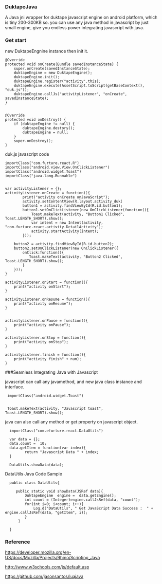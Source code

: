 ### DuktapeJava
A Java jni wrapper for duktape javascript engine on android platform, which is tiny 200-300KB so. you can use any java method in javascript by just small engine, give you endless power integrating javascript with java. 

### Get start

new DuktapeEngnine instance then init it.

    @Override
	protected void onCreate(Bundle savedInstanceState) {
		super.onCreate(savedInstanceState);
		duktapeEngine = new DuktapeEngine();
		duktapeEngine.init();
		duktapeEngine.register("activity",this);
		duktapeEngine.execute(AssetScript.toScript(getBaseContext(), "duk.js"));
		duktapeEngine.callJs("activityListener", "onCreate", savedInstanceState);
	} 
    
    
    @Override
	protected void onDestroy() {
		if (duktapeEngine != null) {
			duktapeEngine.destory();
			duktapeEngine = null;
		}
		super.onDestroy();
	}
	

duk.js javascript code

    importClass("com.furture.react.R")
	importClass("android.view.View.OnClickListener")
	importClass("android.widget.Toast")
	importClass("java.lang.Runnable")
	
	
	var activityListener = {};
	activityListener.onCreate = function(){
			print("activity onCreate onJavaScript");
			activity.setContentView(R.layout.activity_duk)
			button1 = activity.findViewById(R.id.button1);
			button1.setOnClickListener(new OnClickListener(function(){
				Toast.makeText(activity, "Button1 Clicked", Toast.LENGTH_SHORT).show();
				var intent = new Intent(activity, "com.furture.react.activity.DetailActivity");
				activity.startActivity(intent);
			}));
		
		button2 = activity.findViewById(R.id.button2);
		button2.setOnClickListener(new OnClickListener({
			onClick:function(){ 
			   Toast.makeText(activity, "Button2 Clicked", Toast.LENGTH_SHORT).show();
			}
		}));
    }

	activityListener.onStart = function(){ 
		print("activity onStart");
	}
	
	activityListener.onResume = function(){ 
		print("activity onResume");
	}
	
	
	activityListener.onPause = function(){ 
		print("activity onPause");
	}
	
	activityListener.onStop = function(){
		print("activity onStop");
	}
	
	activityListener.finish = function(){
		print("activity finish" + num);
	}

###Seamless Integrating Java with Javascript
 
 javascript can call any javamethod, and new java class instance and interface. 
 
 
     importClass("android.widget.Toast")
     
     
     Toast.makeText(activity, "Javascript toast", Toast.LENGTH_SHORT).show();


java can also call any method or get property on javascript object.


      importClass("com.efurture.react.DataUtils")
      
      var data = {};
      data.count =  10;
      data.getItem = function(var index){
             return "Javascript Data " + index;
      }
      
      DataUtils.showData(data);
      
 DataUtils Java Code Sample   
   
      public class DataUtils{
      
         public static void showData(JSRef data){
             DuktapeEngine  engine =  data.getEngine();
             int count = (Integer)engine.callJsRef(data, "count");
             for(int i=0; i<count; i++){
                 Log.d("DataUtils", " Get JavaScript Data Success :  " + engine.callJsRef(data, "getItem", i));
             }
          }
      
      }   

### Reference

<a href="https://developer.mozilla.org/en-US/docs/Mozilla/Projects/Rhino/Scripting_Java">https://developer.mozilla.org/en-US/docs/Mozilla/Projects/Rhino/Scripting_Java</a>

<a href="http://www.w3schools.com/js/default.asp">http://www.w3schools.com/js/default.asp</a>


<a href="https://github.com/jasonsantos/luajava">https://github.com/jasonsantos/luajava</a>
 






    